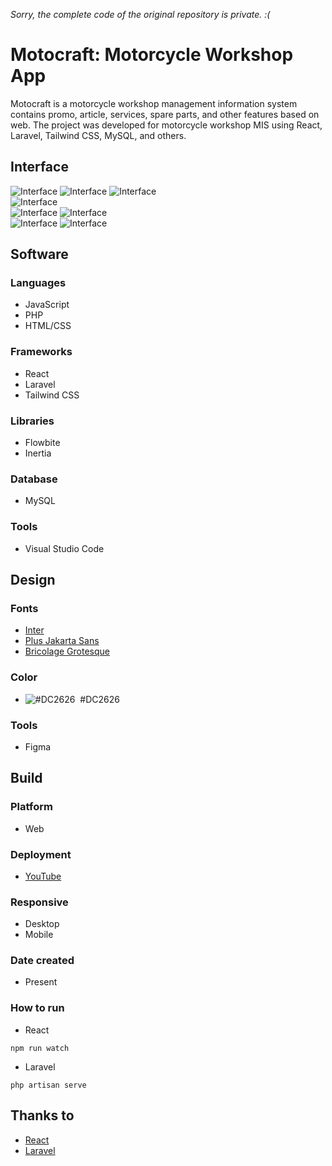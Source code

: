 *Sorry, the complete code of the original repository is private. :(*

# Motocraft: Motorcycle Workshop App
Motocraft is a motorcycle workshop management information system contains promo, article, services, spare parts, and other features based on web. The project was developed for motorcycle workshop MIS using React, Laravel, Tailwind CSS, MySQL, and others.

## Interface
![Interface](https://raw.githubusercontent.com/luqmanherifa/luqman-herifa-personal-portfolio-v2/main/public/works/motocraft.png)
![Interface](https://raw.githubusercontent.com/luqmanherifa/luqman-herifa-personal-portfolio-v2/main/public/works/detail/motocraft01.png)
![Interface](https://raw.githubusercontent.com/luqmanherifa/luqman-herifa-personal-portfolio-v2/main/public/works/detail/motocraft02.png)  
![Interface](https://raw.githubusercontent.com/luqmanherifa/luqman-herifa-personal-portfolio-v2/main/public/works/detail/motocraft03.png)  
![Interface](https://raw.githubusercontent.com/luqmanherifa/luqman-herifa-personal-portfolio-v2/main/public/works/detail/motocraft04.png)
![Interface](https://raw.githubusercontent.com/luqmanherifa/luqman-herifa-personal-portfolio-v2/main/public/works/detail/motocraft05.png)  
![Interface](https://raw.githubusercontent.com/luqmanherifa/luqman-herifa-personal-portfolio-v2/main/public/works/detail/motocraft06.png) 
![Interface](https://raw.githubusercontent.com/luqmanherifa/luqman-herifa-personal-portfolio-v2/main/public/works/detail/motocraft07.png)

## Software
### Languages
  - JavaScript
  - PHP
  - HTML/CSS

### Frameworks
  - React
  - Laravel
  - Tailwind CSS

### Libraries
  - Flowbite
  - Inertia

### Database
  - MySQL

### Tools
  - Visual Studio Code

## Design
### Fonts
  - [Inter](https://fonts.google.com/specimen/Inter)
  - [Plus Jakarta Sans](https://fonts.google.com/specimen/Plus+Jakarta+Sans)
  - [Bricolage Grotesque](https://fonts.google.com/specimen/Bricolage+Grotesque)

### Color
  - ![#DC2626](https://placehold.co/20x20/DC2626/DC2626.png)  #DC2626

### Tools
  - Figma

## Build
### Platform
  - Web

### Deployment
  - [YouTube](https://youtu.be/Zycy6pxrcNg)

### Responsive
  - Desktop
  - Mobile

### Date created
  - Present

### How to run
  - React
```
npm run watch
```
  - Laravel
```
php artisan serve
```

## Thanks to
  - [React](https://react.dev)
  - [Laravel](https://laravel.com)
